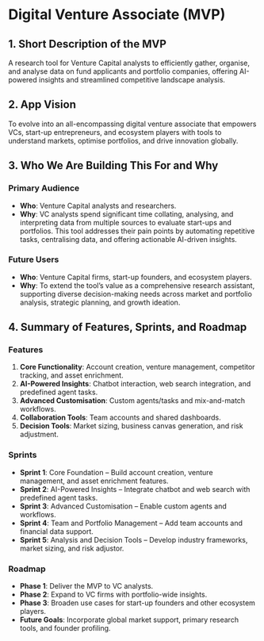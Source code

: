 # Digital Venture Associate (MVP)

## 1. Short Description of the MVP
A research tool for Venture Capital analysts to efficiently gather, organise, and analyse data on fund applicants and portfolio companies, offering AI-powered insights and streamlined competitive landscape analysis.

## 2. App Vision
To evolve into an all-encompassing digital venture associate that empowers VCs, start-up entrepreneurs, and ecosystem players with tools to understand markets, optimise portfolios, and drive innovation globally.

## 3. Who We Are Building This For and Why
### **Primary Audience**
- **Who**: Venture Capital analysts and researchers.
- **Why**: VC analysts spend significant time collating, analysing, and interpreting data from multiple sources to evaluate start-ups and portfolios. This tool addresses their pain points by automating repetitive tasks, centralising data, and offering actionable AI-driven insights.

### **Future Users**
- **Who**: Venture Capital firms, start-up founders, and ecosystem players.
- **Why**: To extend the tool’s value as a comprehensive research assistant, supporting diverse decision-making needs across market and portfolio analysis, strategic planning, and growth ideation.

## 4. Summary of Features, Sprints, and Roadmap
### **Features**
1. **Core Functionality**: Account creation, venture management, competitor tracking, and asset enrichment.
2. **AI-Powered Insights**: Chatbot interaction, web search integration, and predefined agent tasks.
3. **Advanced Customisation**: Custom agents/tasks and mix-and-match workflows.
4. **Collaboration Tools**: Team accounts and shared dashboards.
5. **Decision Tools**: Market sizing, business canvas generation, and risk adjustment.

### **Sprints**
- **Sprint 1**: Core Foundation – Build account creation, venture management, and asset enrichment features.
- **Sprint 2**: AI-Powered Insights – Integrate chatbot and web search with predefined agent tasks.
- **Sprint 3**: Advanced Customisation – Enable custom agents and workflows.
- **Sprint 4**: Team and Portfolio Management – Add team accounts and financial data support.
- **Sprint 5**: Analysis and Decision Tools – Develop industry frameworks, market sizing, and risk adjustor.

### **Roadmap**
- **Phase 1**: Deliver the MVP to VC analysts.
- **Phase 2**: Expand to VC firms with portfolio-wide insights.
- **Phase 3**: Broaden use cases for start-up founders and other ecosystem players.
- **Future Goals**: Incorporate global market support, primary research tools, and founder profiling.
